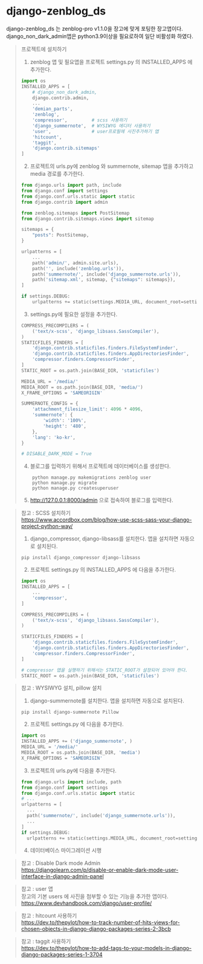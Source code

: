 # django-zenblog_ds

django-zenblog_ds 는 zenblog-pro v1.1.0을 장고에 맞게 포팅한 장고앱이다.
django_non_dark_admin앱은 python3.9이상을 필요로하여 일단 비활성화 하였다.


> 프로젝트에 설치하기
> 1. zenblog 앱 및 필요앱을 프로젝트 settings.py 의 INSTALLED_APPS 에 추가한다.
> ```python
> import os
> INSTALLED_APPS = [
>     # django_non_dark_admin,
>     django.contrib.admin,
>     ...
>     'demian_parts',
>     'zenblog',
>     'compressor',         # scss 사용하기
>     'django_summernote',  # WYSIWYG 에디터 사용하기
>     'user',               # user프로필에 사진추가하기 앱
>     'hitcount',
>     'taggit',
>     'django.contrib.sitemaps'
> ]
> ```
> 2. 프로젝트의 urls.py에 zenblog 와 summernote, sitemap 앱을 추가하고 media 경로를 추가한다.
> ```python
> from django.urls import path, include
> from django.conf import settings
> from django.conf.urls.static import static
> from django.contrib import admin
> 
> from zenblog.sitemaps import PostSitemap
> from django.contrib.sitemaps.views import sitemap
>
> sitemaps = {
>     "posts": PostSitemap,
> }
> 
> urlpatterns = [
>     ...
>     path('admin/', admin.site.urls),
>     path('', include('zenblog.urls')),
>     path('summernote/', include('django_summernote.urls')),
>     path('sitemap.xml', sitemap, {"sitemaps": sitemaps}),
> ]
> 
> if settings.DEBUG:
>     urlpatterns += static(settings.MEDIA_URL, document_root=settings.MEDIA_ROOT)
> ```
> 3. settings.py에 필요한 설정을 추가한다.
> ```python
> COMPRESS_PRECOMPILERS = (
>     ('text/x-scss', 'django_libsass.SassCompiler'),
> )
> STATICFILES_FINDERS = [
>     'django.contrib.staticfiles.finders.FileSystemFinder',
>     'django.contrib.staticfiles.finders.AppDirectoriesFinder',
>     'compressor.finders.CompressorFinder',
> ]
> STATIC_ROOT = os.path.join(BASE_DIR, 'staticfiles')
>
> MEDIA_URL = '/media/'
> MEDIA_ROOT = os.path.join(BASE_DIR, 'media/')
> X_FRAME_OPTIONS = 'SAMEORIGIN'
> 
> SUMMERNOTE_CONFIG = {
>     'attachment_filesize_limit': 4096 * 4096,
>     'summernote': {
>         'width': '100%',
>         'height': '480',
>     },
>     'lang': 'ko-kr',
> }
> 
> # DISABLE_DARK_MODE = True
> ```
> 4. 블로그를 입력하기 위해서 프로젝트에 데이터베이스를 생성한다.
> ```commandline
>     python manage.py makemigrations zenblog user
>     python manage.py migrate
>     python manage.py createsuperuser
> ```
> 5. http://127.0.0.1:8000/admin 으로 접속하여 블로그를 입력한다.


> 참고 : SCSS 설치하기        
> https://www.accordbox.com/blog/how-use-scss-sass-your-django-project-python-way/   
> 1. django_compressor, django-libsass를 설치한다. 앱을 설치하면 자동으로 설치된다.
> ```commandline
> pip install django_compressor django-libsass
> ```
> 2. 프로젝트 settings.py 의 INSTALLED_APPS 에 다음을 추가한다.
> ```python
> import os
> INSTALLED_APPS = [
>     ...
>     'compressor',
> ]
> 
> COMPRESS_PRECOMPILERS = (
>     ('text/x-scss', 'django_libsass.SassCompiler'),
> )
> 
> STATICFILES_FINDERS = [
>     'django.contrib.staticfiles.finders.FileSystemFinder',
>     'django.contrib.staticfiles.finders.AppDirectoriesFinder',
>     'compressor.finders.CompressorFinder',
> ]
> 
> # compressor 앱을 실행하기 위해서는 STATIC_ROOT가 설정되어 있어야 한다.
> STATIC_ROOT = os.path.join(BASE_DIR, 'staticfiles')
> ```

> 참고 : WYSIWYG 설치, pillow 설치
> 1. django-summernote를 설치한다. 앱을 설치하면 자동으로 설치된다.
> ```commandline
> pip install django-summernote Pillow
> ```
> 2. 프로젝트 settings.py 에 다음을 추가한다.
> ```python
> import os
> INSTALLED_APPS += ('django_summernote', )
> MEDIA_URL = '/media/'
> MEDIA_ROOT = os.path.join(BASE_DIR, 'media')
> X_FRAME_OPTIONS = 'SAMEORIGIN'
> ``` 
> 3. 프로젝트의 urls.py에 다음을 추가한다.
> ```python
> from django.urls import include, path
> from django.conf import settings
> from django.conf.urls.static import static
> # ...
> urlpatterns = [
>   ...
>   path('summernote/', include('django_summernote.urls')),
>   ...
> ]
> if settings.DEBUG:
>   urlpatterns += static(settings.MEDIA_URL, document_root=settings.MEDIA_ROOT)
> ```
> 4. 데이터베이스 마이그레이션 시행

> 참고 : Disable Dark mode Admin       
> https://djangolearn.com/p/disable-or-enable-dark-mode-user-interface-in-django-admin-panel

> 참고 : user 앱    
> 장고의 기본 users 에 사진을 첨부할 수 있는 기능을 추가한 앱이다.         
> https://www.devhandbook.com/django/user-profile/

> 참고 : hitcount 사용하기   
> https://dev.to/thepylot/how-to-track-number-of-hits-views-for-chosen-objects-in-django-django-packages-series-2-3bcb

> 참고 : taggit 사용하기   
> https://dev.to/thepylot/how-to-add-tags-to-your-models-in-django-django-packages-series-1-3704